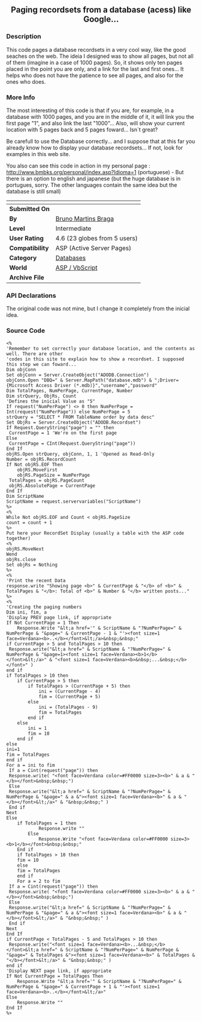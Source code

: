 ﻿<div align="center">

## Paging recordsets from a database \(acess\) like Google\.\.\.


</div>

### Description

This code pages a database recordsets in a very cool way, like the good seaches on the web. The ideia I designed was to show all pages, but not all of them (imagine in a case of 1000 pages). So, it shows only ten pages placed in the point you are only, and a link for the last and first ones... It helps who does not have the patience to see all pages, and also for the ones who does.
 
### More Info
 
The most interesting of this code is that if you are, for example, in a database with 1000 pages, and you are in the middle of it, it will link you the first page "1", and also link the last "1000"... Also, will show your current location with 5 pages back and 5 pages foward... Isn`t great?

Be carefull to use the Database correctly... and I suppose that at this far you already know how to display your database recordsets... If not, look for examples in this web site.

You also can see this code in action in my personal page : http://www.bmbks.org/personal/index.asp?Idioma=1 (portuguese) - But there is an option to english and japanese (but the huge database is in portugues, sorry. The other languages contain the same idea but the database is still small)


<span>             |<span>
---                |---
**Submitted On**   |
**By**             |[Bruno Martins Braga](https://github.com/Planet-Source-Code/PSCIndex/blob/master/ByAuthor/bruno-martins-braga.md)
**Level**          |Intermediate
**User Rating**    |4.6 (23 globes from 5 users)
**Compatibility**  |ASP \(Active Server Pages\)
**Category**       |[Databases](https://github.com/Planet-Source-Code/PSCIndex/blob/master/ByCategory/databases__4-5.md)
**World**          |[ASP / VbScript](https://github.com/Planet-Source-Code/PSCIndex/blob/master/ByWorld/asp-vbscript.md)
**Archive File**   |[](https://github.com/Planet-Source-Code/bruno-martins-braga-paging-recordsets-from-a-database-acess-like-google__4-8571/archive/master.zip)

### API Declarations

The original code was not mine, but I change it completely from the inicial idea.


### Source Code

```
<%
'Remember to set correctly your database location, and the contents as well. There are other
'codes in this site to explain how to show a recordset. I supposed this step we can foward...
Dim objConn
Set objConn = Server.CreateObject("ADODB.Connection")
objConn.Open "DBQ=" & Server.MapPath("database.mdb") & ";Driver={Microsoft Access Driver (*.mdb)}","username","password"
Dim TotalPages, NumPerPage, CurrentPage, Number
Dim strQuery, ObjRs, Count
'Defines the inicial Value as "5"
If request("NumPerPage") <> 0 then NumPerPage = Int(request("NumPerPage")) else NumPerPage = 5
strQuery = "SELECT * FROM TableName order by data desc"
Set ObjRs = Server.CreateObject("ADODB.Recordset")
If Request.QueryString("page") = "" then
 CurrentPage = 1 'We're on the first page
Else
 CurrentPage = CInt(Request.QueryString("page"))
End If
objRS.Open strQuery, objConn, 1, 1 'Opened as Read-Only
Number = objRS.RecordCount
If Not objRS.EOF Then
 	objRS.MoveFirst
	objRS.PageSize = NumPerPage
 TotalPages = objRS.PageCount
 objRS.AbsolutePage = CurrentPage
End If
Dim ScriptName
ScriptName = request.servervariables("ScriptName")
%>
<%
While Not objRS.EOF and Count < objRS.PageSize
count = count + 1
%>
Put here your RecordSet Display (usually a table with the ASP code together)
<%
objRS.MoveNext
Wend
objRs.close
Set objRs = Nothing
%>
<%
'Print the recent Data
response.write "Showing page <b>" & CurrentPage & "</b> of <b>" & TotalPages & "</b>: Total of <b>" & Number & "</b> written posts..."
%>
<%
'Creating the paging numbers
Dim ini, fim, a
'Display PREV page link, if appropriate
If Not CurrentPage = 1 Then
	Response.Write "&lt;a href='" & ScriptName & "?NumPerPage=" & NumPerPage & "&page=" & CurrentPage - 1 & "'><font size=1 face=Verdana><b>..</b></font>&lt;/a>&nbsp;&nbsp;"
if CurrentPage > 5 and TotalPages > 10 then
 Response.write("&lt;a href=" & ScriptName & "?NumPerPage=" & NumPerPage & "&page=1><font size=1 face=Verdana><b>1</b></font>&lt;/a>" & "<font size=1 face=Verdana><b>&nbsp;...&nbsp;</b> </font>" )
end if
if TotalPages > 10 then
	if CurrentPage > 5 then
		if TotalPages > (CurrentPage + 5) then
			ini = (CurrentPage - 4)
			fim = (CurrentPage + 5)
		else
			ini = (TotalPages - 9)
			fim = TotalPages
		end if
	else
		ini = 1
		fim = 10
	end if
else
ini=1
fim = TotalPages
end if
For a = ini to fim
 If a = Cint(request("page")) then
 Response.write( "<font face=Verdana color=#FF0000 size=3><b>" & a & "</b></font>&nbsp;&nbsp;")
 Else
 Response.write("&lt;a href=" & ScriptName & "?NumPerPage=" & NumPerPage & "&page=" & a &"><font size=1 face=Verdana><b>" & a & "</b></font>&lt;/a>" & "&nbsp;&nbsp;" )
 End if
Next
Else
	if TotalPages = 1 then
			Response.write ""
		Else
			Response.Write "<font face=Verdana color=#FF0000 size=3><b>1</b></font>&nbsp;&nbsp;"
	End if
	if TotalPages > 10 then
	fim = 10
	else
	fim = TotalPages
	end if
	For a = 2 to fim
 If a = Cint(request("page")) then
 Response.write( "<font face=Verdana color=#FF0000 size=3><b>" & a & "</b></font>&nbsp;&nbsp;")
 Else
 Response.write("&lt;a href=" & ScriptName & "?NumPerPage=" & NumPerPage & "&page=" & a &"><font size=1 face=Verdana><b>" & a & "</b></font>&lt;/a>" & "&nbsp;&nbsp;" )
 End if
Next
End If
if CurrentPage < TotalPages - 5 and TotalPages > 10 then
 Response.write("<font size=1 face=Verdana><b>...&nbsp;</b></font>&lt;a href=" & ScriptName & "?NumPerPage=" & NumPerPage & "&page=" & TotalPages &"><font size=1 face=Verdana><b>" & TotalPages & "</b></font>&lt;/a>" & "&nbsp;&nbsp;" )
end if
'Display NEXT page link, if appropriate
If Not CurrentPage = TotalPages Then
	Response.Write "&lt;a href='" & ScriptName & "?NumPerPage=" & NumPerPage & "&page=" & CurrentPage + 1 & "'><font size=1 face=Verdana><b>..</b></font>&lt;/a>"
Else
	Response.Write ""
End If
%>
```

